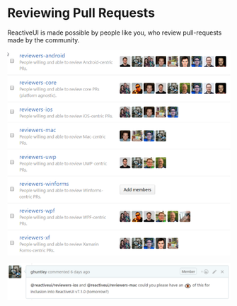 # Reviewing Pull Requests

ReactiveUI is made possible by people like you, who review pull-requests made by the community. 

![](/en/images/contributing/code-review-teams.png)


![](/en/images/contributing/nerd-snipe-the-appropriate-review-team.png)